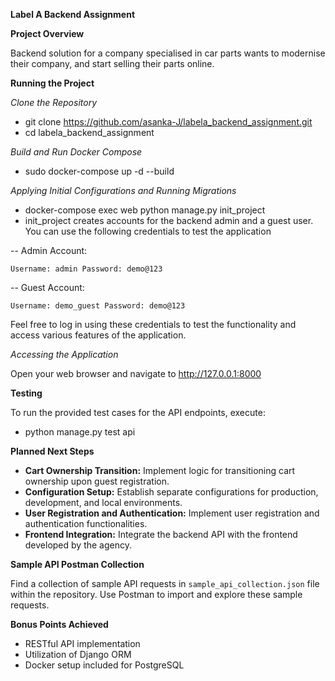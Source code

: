 **Label A Backend Assignment**

**Project Overview**

Backend solution for a company specialised in car parts wants to modernise their company, and start selling their parts online. 

**Running the Project**

*Clone the Repository*

- git clone https://github.com/asanka-J/labela_backend_assignment.git
- cd labela_backend_assignment

*Build and Run Docker Compose*

- sudo docker-compose up -d --build

*Applying Initial Configurations and Running Migrations*

- docker-compose exec web python manage.py init_project
- init_project creates accounts for the backend admin and a guest user. You can use the following credentials to test the application

-- Admin Account:

    Username: admin Password: demo@123
-- Guest Account:

    Username: demo_guest Password: demo@123
Feel free to log in using these credentials to test the functionality and access various features of the application.


*Accessing the Application*

Open your web browser and navigate to http://127.0.0.1:8000

**Testing**

To run the provided test cases for the API endpoints, execute:

- python manage.py test api

**Planned Next Steps**

- **Cart Ownership Transition:** Implement logic for transitioning cart ownership upon guest registration.
- **Configuration Setup:** Establish separate configurations for production, development, and local environments.
- **User Registration and Authentication:** Implement user registration and authentication functionalities.
- **Frontend Integration:** Integrate the backend API with the frontend developed by the agency.

**Sample API Postman Collection**

Find a collection of sample API requests in `sample_api_collection.json` file within the repository. Use Postman to import and explore these sample requests.

**Bonus Points Achieved**

- RESTful API implementation
- Utilization of Django ORM
- Docker setup included for PostgreSQL
 
